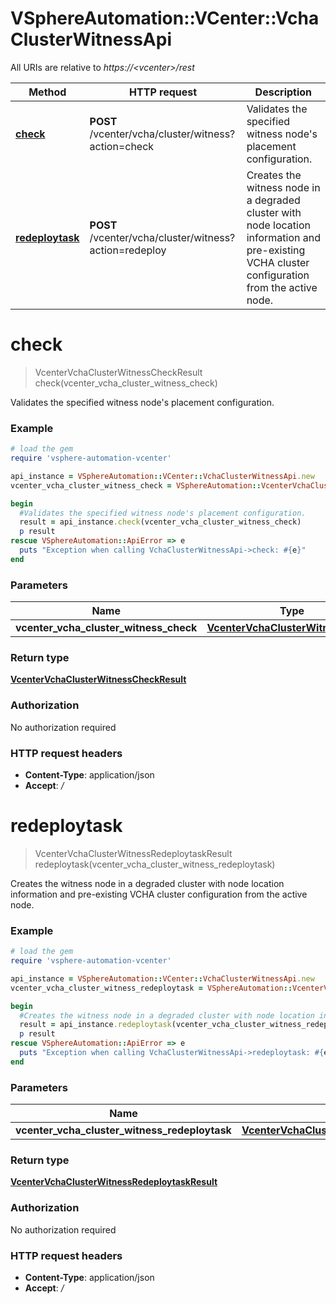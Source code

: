 # VSphereAutomation::VCenter::VchaClusterWitnessApi

All URIs are relative to *https://&lt;vcenter&gt;/rest*

Method | HTTP request | Description
------------- | ------------- | -------------
[**check**](VchaClusterWitnessApi.md#check) | **POST** /vcenter/vcha/cluster/witness?action&#x3D;check | Validates the specified witness node&#39;s placement configuration.
[**redeploytask**](VchaClusterWitnessApi.md#redeploytask) | **POST** /vcenter/vcha/cluster/witness?action&#x3D;redeploy | Creates the witness node in a degraded cluster with node location information and pre-existing VCHA cluster configuration from the active node.


# **check**
> VcenterVchaClusterWitnessCheckResult check(vcenter_vcha_cluster_witness_check)

Validates the specified witness node's placement configuration.

### Example
```ruby
# load the gem
require 'vsphere-automation-vcenter'

api_instance = VSphereAutomation::VCenter::VchaClusterWitnessApi.new
vcenter_vcha_cluster_witness_check = VSphereAutomation::VcenterVchaClusterWitnessCheck.new # VcenterVchaClusterWitnessCheck | 

begin
  #Validates the specified witness node's placement configuration.
  result = api_instance.check(vcenter_vcha_cluster_witness_check)
  p result
rescue VSphereAutomation::ApiError => e
  puts "Exception when calling VchaClusterWitnessApi->check: #{e}"
end
```

### Parameters

Name | Type | Description  | Notes
------------- | ------------- | ------------- | -------------
 **vcenter_vcha_cluster_witness_check** | [**VcenterVchaClusterWitnessCheck**](VcenterVchaClusterWitnessCheck.md)|  | 

### Return type

[**VcenterVchaClusterWitnessCheckResult**](VcenterVchaClusterWitnessCheckResult.md)

### Authorization

No authorization required

### HTTP request headers

 - **Content-Type**: application/json
 - **Accept**: */*



# **redeploytask**
> VcenterVchaClusterWitnessRedeploytaskResult redeploytask(vcenter_vcha_cluster_witness_redeploytask)

Creates the witness node in a degraded cluster with node location information and pre-existing VCHA cluster configuration from the active node.

### Example
```ruby
# load the gem
require 'vsphere-automation-vcenter'

api_instance = VSphereAutomation::VCenter::VchaClusterWitnessApi.new
vcenter_vcha_cluster_witness_redeploytask = VSphereAutomation::VcenterVchaClusterWitnessRedeploytask.new # VcenterVchaClusterWitnessRedeploytask | 

begin
  #Creates the witness node in a degraded cluster with node location information and pre-existing VCHA cluster configuration from the active node.
  result = api_instance.redeploytask(vcenter_vcha_cluster_witness_redeploytask)
  p result
rescue VSphereAutomation::ApiError => e
  puts "Exception when calling VchaClusterWitnessApi->redeploytask: #{e}"
end
```

### Parameters

Name | Type | Description  | Notes
------------- | ------------- | ------------- | -------------
 **vcenter_vcha_cluster_witness_redeploytask** | [**VcenterVchaClusterWitnessRedeploytask**](VcenterVchaClusterWitnessRedeploytask.md)|  | 

### Return type

[**VcenterVchaClusterWitnessRedeploytaskResult**](VcenterVchaClusterWitnessRedeploytaskResult.md)

### Authorization

No authorization required

### HTTP request headers

 - **Content-Type**: application/json
 - **Accept**: */*



